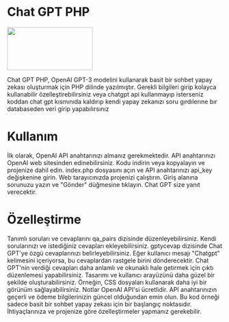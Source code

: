# Chat GPT PHP

<img src='https://mrvian.com/wp-content/uploads/2023/02/logo-open-ai.png' width="200px" height="100px">

Chat GPT PHP, OpenAI GPT-3 modelini kullanarak basit bir sohbet yapay zekası oluşturmak için PHP dilinde yazılmıştır. Gerekli bilgileri girip kolayca kullanabilir özelleştirebilirsiniz veya chatgpt api kullanmayıp
isterseniz koddan chat gpt kısmınıda kaldırıp kendi yapay zekanızı soru gırdılerıne bır databaseden veri girip yapabılırsınız 

# Kullanım
İlk olarak, OpenAI API anahtarınızı almanız gerekmektedir. API anahtarınızı OpenAI web sitesinden edinebilirsiniz.
Kodu indirin veya kopyalayın ve projenize dahil edin.
index.php dosyasını açın ve API anahtarınızı api_key değişkenine girin.
Web tarayıcınızda projenizi çalıştırın.
Giriş alanına sorunuzu yazın ve "Gönder" düğmesine tıklayın.
Chat GPT size yanıt verecektir.
# Özelleştirme
Tanımlı soruları ve cevaplarını qa_pairs dizisinde düzenleyebilirsiniz. Kendi sorularınızı ve istediğiniz cevapları ekleyebilirsiniz.
gptycevap dizisinde Chat GPT'ye özgü cevaplarınızı belirleyebilirsiniz. Eğer kullanıcı mesajı "Chatgpt" kelimesini içeriyorsa, bu cevaplardan rastgele birini dönderecektir.
Chat GPT'nin verdiği cevapları daha anlamlı ve okunaklı hale getirmek için çıktı düzenlemesi yapabilirsiniz.
Tasarımı ve kullanıcı arayüzünü daha güzel bir şekilde oluşturabilirsiniz. Örneğin, CSS dosyaları kullanarak daha iyi bir görünüm sağlayabilirsiniz.
Notlar
OpenAI API'si ücretlidir. API anahtarınızın geçerli ve ödeme bilgilerinizin güncel olduğundan emin olun.
Bu kod örneği sadece basit bir sohbet yapay zekası için bir başlangıç noktasıdır. İhtiyaçlarınıza ve projenize göre özelleştirmeler yapmanız gerekebilir.

